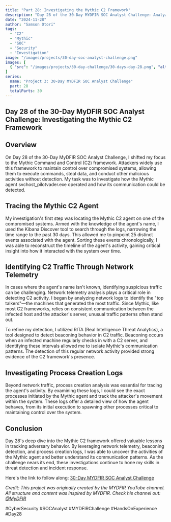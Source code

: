 ```yaml
---
title: "Part 28: Investigating the Mythic C2 Framework"
description: "Day 28 of the 30-Day MYDFIR SOC Analyst Challenge: Analyzing and investigating Command and Control (C2) framework activities using network telemetry and process logs."
date: "2024-11-28"
author: "Samson Otori"
tags:
  - "C2"
  - "Mythic"
  - "SOC"
  - "Security"
  - "Investigation"
image: "/images/projects/30-day-soc-analyst-challenge.png"
images: [
  { "src": "/images/projects/30-day-challenge/30-days-day-28.png", "alt": "30 Days MYDFIR SOC Analyst Challenge Day 28" }
]
series:
  name: "Project 3: 30-Day MYDFIR SOC Analyst Challenge"
  part: 28
  totalParts: 30
---
```


## Day 28 of the 30-Day MyDFIR SOC Analyst Challenge: Investigating the Mythic C2 Framework

## Overview

On Day 28 of the 30-Day MyDFIR SOC Analyst Challenge, I shifted my focus to the Mythic Command and Control (C2) framework. Attackers widely use this framework to maintain control over compromised systems, allowing them to execute commands, steal data, and conduct other malicious activities without detection. My task was to investigate how the Mythic agent svchost_pilotvader.exe operated and how its communication could be detected.

## Tracing the Mythic C2 Agent

My investigation's first step was locating the Mythic C2 agent on one of the compromised systems. Armed with the knowledge of the agent's name, I used the Kibana Discover tool to search through the logs, narrowing the time range to the past 30 days. This allowed me to pinpoint 25 distinct events associated with the agent. Sorting these events chronologically, I was able to reconstruct the timeline of the agent's activity, gaining critical insight into how it interacted with the system over time.

## Identifying C2 Traffic Through Network Telemetry

In cases where the agent's name isn't known, identifying suspicious traffic can be challenging. Network telemetry analysis plays a critical role in detecting C2 activity. I began by analyzing network logs to identify the "top talkers"—the machines that generated the most traffic. Since Mythic, like most C2 frameworks, relies on consistent communication between the infected host and the attacker's server, unusual traffic patterns often stand out.

To refine my detection, I utilized RITA (Real Intelligence Threat Analytics), a tool designed to detect beaconing behavior in C2 traffic. Beaconing occurs when an infected machine regularly checks in with a C2 server, and identifying these intervals allowed me to isolate Mythic's communication patterns. The detection of this regular network activity provided strong evidence of the C2 framework's presence.

## Investigating Process Creation Logs

Beyond network traffic, process creation analysis was essential for tracing the agent's activity. By examining these logs, I could see the exact processes initiated by the Mythic agent and track the attacker's movement within the system. These logs offer a detailed view of how the agent behaves, from its initial execution to spawning other processes critical to maintaining control over the system.

## Conclusion

Day 28's deep dive into the Mythic C2 framework offered valuable lessons in tracking adversary behavior. By leveraging network telemetry, beaconing detection, and process creation logs, I was able to uncover the activities of the Mythic agent and better understand its communication patterns. As the challenge nears its end, these investigations continue to hone my skills in threat detection and incident response.

Here's the link to follow along: [30-Day MYDFIR SOC Analyst Challenge](https://www.youtube.com/watch?v=b11TuDx_CjU&list=PLG6KGSNK4PuBWmX9NykU0wnWamjxdKhDJ&index=55)

*Credit: This project was originally created by the MYDFIR YouTube channel. All structure and content was inspired by MYDFIR. Check his channel out: [@MyDFIR](https://www.youtube.com/@MyDFIR)*

#CyberSecurity #SOCAnalyst #MYDFIRChallenge #HandsOnExperience #Day28 